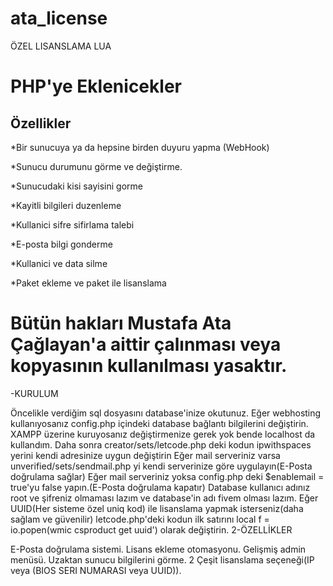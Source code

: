 # ata_license
ÖZEL LISANSLAMA LUA

# PHP'ye Eklenicekler

Özellikler
-------------------
*Bir sunucuya ya da hepsine birden duyuru yapma (WebHook)

*Sunucu durumunu görme ve değiştirme.

*Sunucudaki kisi sayisini gorme

*Kayitli bilgileri duzenleme

*Kullanici sifre sifirlama talebi

*E-posta bilgi gonderme

*Kullanici ve data silme

*Paket ekleme ve paket ile lisanslama


# Bütün hakları Mustafa Ata Çağlayan'a aittir çalınması veya kopyasının kullanılması yasaktır.

-KURULUM​

Öncelikle verdiğim sql dosyasını database'inize okutunuz.​
Eğer webhosting kullanıyosanız config.php içindeki database bağlantı bilgilerini değiştirin.​
XAMPP üzerine kuruyosanız değiştirmenize gerek yok bende localhost da kullandım.​
Daha sonra creator/sets/letcode.php deki kodun ipwithspaces yerini kendi adresinize uygun değiştirin​
Eğer mail serveriniz varsa unverified/sets/sendmail.php yi kendi serverinize göre uygulayın(E-Posta doğrulama sağlar)​
Eğer mail serveriniz yoksa config.php deki $enablemail = true'yu false yapın.(E-Posta doğrulama kapatır)​
Database kullanıcı adınız root ve şifreniz olmaması lazım ve database'in adı fivem olması lazım.​
Eğer UUID(Her sisteme özel uniq kod) ile lisanslama yapmak isterseniz(daha sağlam ve güvenilir) letcode.php'deki kodun ilk satırını local f = io.popen(wmic csproduct get uuid')
olarak değiştirin.​
2-ÖZELLİKLER​

E-Posta doğrulama sistemi.​
Lisans ekleme otomasyonu.​
Gelişmiş admin menüsü.​
Uzaktan sunucu bilgilerini görme.​
2 Çeşit lisanslama seçeneği(IP veya (BIOS SERI NUMARASI veya UUID)).
